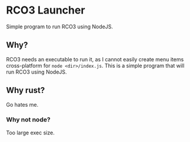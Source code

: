 # RCO3 Launcher
Simple program to run RCO3 using NodeJS.

## Why?

RCO3 needs an executable to run it, as I cannot easily create menu items cross-platform for `node <dir>/index.js`. This is a simple program that will run RCO3 using NodeJS.

## Why rust?

Go hates me.

### Why not node?

Too large exec size.
